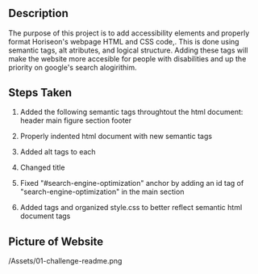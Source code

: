 # <Add Accessibility to Horiseon Website>

## Description

The purpose of this project is to add accessibility elements and properly format Horiseon's webpage HTML and CSS code,.  This is done using semantic tags, alt atributes, and logical structure.  Adding these tags will make the website more accesible for people with disabilities and up the priority on google's search alogirithim.    

## Steps Taken

1.  Added the following semantic tags throughtout the html document:
header
main
figure
section
footer

2.  Properly indented html document with new semantic tags

3.  Added alt tags to each <img>

4.  Changed title

5.  Fixed "#search-engine-optimization" anchor by adding an id tag of "search-engine-optimization" in the main section

6.  Added tags and organized style.css to better reflect semantic html document tags

## Picture of Website

/Assets/01-challenge-readme.png
